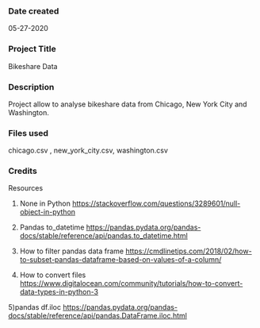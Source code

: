 ### Date created
05-27-2020

### Project Title
Bikeshare Data

### Description
Project allow to analyse bikeshare data from Chicago, New York City and Washington.

### Files used
chicago.csv , new_york_city.csv, washington.csv

### Credits
Resources

1) None in Python
https://stackoverflow.com/questions/3289601/null-object-in-python

2) Pandas to_datetime
https://pandas.pydata.org/pandas-docs/stable/reference/api/pandas.to_datetime.html

3) How to filter pandas data frame
https://cmdlinetips.com/2018/02/how-to-subset-pandas-dataframe-based-on-values-of-a-column/


4) How to convert files
https://www.digitalocean.com/community/tutorials/how-to-convert-data-types-in-python-3

5)pandas df.iloc
https://pandas.pydata.org/pandas-docs/stable/reference/api/pandas.DataFrame.iloc.html

